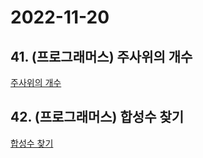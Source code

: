 # 2022-11-20

## 41. (프로그래머스) 주사위의 개수

[주사위의 개수](https://school.programmers.co.kr/learn/courses/30/lessons/120845)

## 42. (프로그래머스) 합성수 찾기

[합성수 찾기](https://school.programmers.co.kr/learn/courses/30/lessons/120846)
